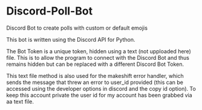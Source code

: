 # Discord-Poll-Bot
Discord Bot to create polls with custom or default emojis

This bot is written using the Discord API for Python.

The Bot Token is a unique token, hidden using a text (not upploaded here) file. This is to allow the program to connect with the Discord Bot and thus remains hidden but can be replaced with a different Discord Bot Token.

This text file method is also used for the makeshift error handler, which sends the message that threw an error to user_id provided (this can be accessed using the developer options in discord and the copy id option). To keep this account private the user id for my account has been grabbed via aa text file.
